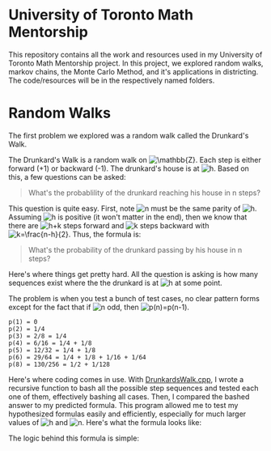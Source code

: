 # University of Toronto Math Mentorship
This repository contains all the work and resources used in my University of Toronto Math Mentorship project. In this project, we explored random walks, markov chains, the Monte Carlo Method, and it's applications in districting. The code/resources will be in the respectively named folders.

# Random Walks
The first problem we explored was a random walk called the Drunkard's Walk.

The Drunkard's Walk is a random walk on ![\mathbb{Z}](https://render.githubusercontent.com/render/math?math=%5Cmathbb%7BZ%7D). Each step is either forward (+1) or backward (-1). The drunkard's house is at ![h](https://render.githubusercontent.com/render/math?math=h). Based on this, a few questions can be asked:

> What's the probablility of the drunkard reaching his house in n steps?

This question is quite easy. First, note ![n](https://render.githubusercontent.com/render/math?math=n) must be the same parity of ![h](https://render.githubusercontent.com/render/math?math=h). Assuming ![h](https://render.githubusercontent.com/render/math?math=h) is positive (it won't matter in the end), then we know that there are ![h+k](https://render.githubusercontent.com/render/math?math=h%2Bk) steps forward and ![k](https://render.githubusercontent.com/render/math?math=k) steps backward with ![k=\frac{n-h}{2}](https://render.githubusercontent.com/render/math?math=k%3D%5Cfrac%7Bn-h%7D%7B2%7D). 
Thus, the formula is:


> What's the probability of the drunkard passing by his house in n steps?

Here's where things get pretty hard. All the question is asking is how many sequences exist where the the drunkard is at ![h](https://render.githubusercontent.com/render/math?math=h) at some point.

The problem is when you test a bunch of test cases, no clear pattern forms except for the fact that if ![n](https://render.githubusercontent.com/render/math?math=n) odd, then ![p(n)=p(n-1)](https://render.githubusercontent.com/render/math?math=p(n)%3Dp(n-1)).
```
p(1) = 0
p(2) = 1/4
p(3) = 2/8 = 1/4
p(4) = 6/16 = 1/4 + 1/8
p(5) = 12/32 = 1/4 + 1/8
p(6) = 29/64 = 1/4 + 1/8 + 1/16 + 1/64
p(8) = 130/256 = 1/2 + 1/128
```
Here's where coding comes in use. With [DrunkardsWalk.cpp](https://github.com/matthewmach/MathMentorship/blob/master/RandomWalks/DrunkardsWalk.cpp), I wrote a recursive function to bash all the possible step sequences and tested each one of them, effectively bashing all cases. Then, I compared the bashed answer to my predicted formula.
This program allowed me to test my hypothesized formulas easily and efficiently, especially for much larger values of ![h](https://render.githubusercontent.com/render/math?math=h) and ![n](https://render.githubusercontent.com/render/math?math=n).
Here's what the formula looks like:


The logic behind this formula is simple:
